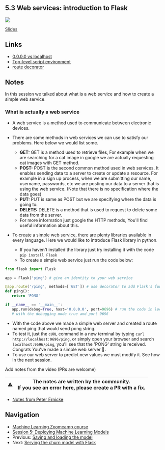 
## 5.3 Web services: introduction to Flask

<!-- markdownlint-disable MD033 -->
<!-- markdownlint-disable MD045 -->
<a href="https://www.youtube.com/watch?v=W7ubna1Rfv8&list=PL3MmuxUbc_hIhxl5Ji8t4O6lPAOpHaCLR"><img src="images/thumbnail-5-03.jpg"></a>

[Slides](https://www.slideshare.net/AlexeyGrigorev/ml-zoomcamp-5-model-deployment)

## Links

* [0.0.0.0 vs localhost](https://stackoverflow.com/a/20778887/861423)
* [Top-level script environment](https://docs.python.org/3.9/library/__main__.html)
* [route decorator](https://flask.palletsprojects.com/en/2.2.x/api/#flask.Flask.route)

## Notes
In this session we talked about what is a web service and how to create a simple web service.

### What is actually a web service

* A web service is a method used to communicate between electronic devices.
* There are some methods in web services we can use to satisfy our problems. Here below we would list some.
  * **GET:**  GET is a method used to retrieve files, For example when we are searching for a cat image in google we are actually requesting cat images with GET method.
  * **POST:** POST is the second common method used in web services. It enables sending data to a server to create or update a resource. For example in a sign up process, when we are submitting our name, username, passwords, etc we are posting our data to a server that is using the web service. (Note that there is no specification where the data goes)
  * **PUT:** PUT is same as POST but we are specifying where the data is going to.
  * **DELETE:** DELETE is a method that is used to request to delete some data from the server.
  * For more information just google the HTTP methods, You'll find useful information about this.

* To create a simple web service, there are plenty libraries available in every language. Here we would like to introduce Flask library in python.
  * If you haven't installed the library just try installing it with the code ```pip install Flask```
  * To create a simple web service just run the code below:

```python
from flask import Flask

app = Flask('ping') # give an identity to your web service

@app.route('/ping', methods=['GET']) # use decorator to add Flask's functionality to our function
def ping():
   return 'PONG'

if __name__ == '__main__':
   app.run(debug=True, host='0.0.0.0', port=9696) # run the code in local machine
   # with the debugging mode true and port 9696
```

* With the code above we made a simple web server and created a route named ping that would send pong string.
* To test it, just the `cURL` command in a new terminal by typing ```curl http://localhost:9696/ping```, or simply open your browser and search ```localhost:9696/ping```, you'll see that the 'PONG' string is received. Congrats You've made a simple web server 🥳.
* To use our web server to predict new values we must modify it. See how in the next session.

Add notes from the video (PRs are welcome)

|⚠️|The notes are written by the community.<br>If you see an error here, please create a PR with a fix.|
|---|---|

* [Notes from Peter Ernicke](https://knowmledge.com/2023/10/11/ml-zoomcamp-2023-deploying-machine-learning-models-part-3/)

## Navigation

* [Machine Learning Zoomcamp course](../)
* [Session 5: Deploying Machine Learning Models](./)
* Previous: [Saving and loading the model](02-pickle.md)
* Next: [Serving the churn model with Flask](04-flask-deployment.md)
